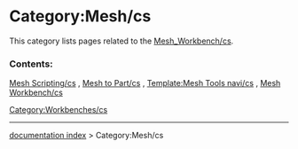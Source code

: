 # Category:Mesh/cs
This category lists pages related to the [Mesh\_Workbench/cs](Mesh_Workbench/cs.md).

### Contents:

[Mesh Scripting/cs](Mesh_Scripting/cs.md) , [Mesh to Part/cs](Mesh_to_Part/cs.md) , [Template:Mesh Tools navi/cs](Template:Mesh_Tools_navi/cs.md) , [Mesh Workbench/cs](Mesh_Workbench/cs.md)

[Category:Workbenches/cs](Category:Workbenches/cs.md)

---
[documentation index](../README.md) > Category:Mesh/cs
